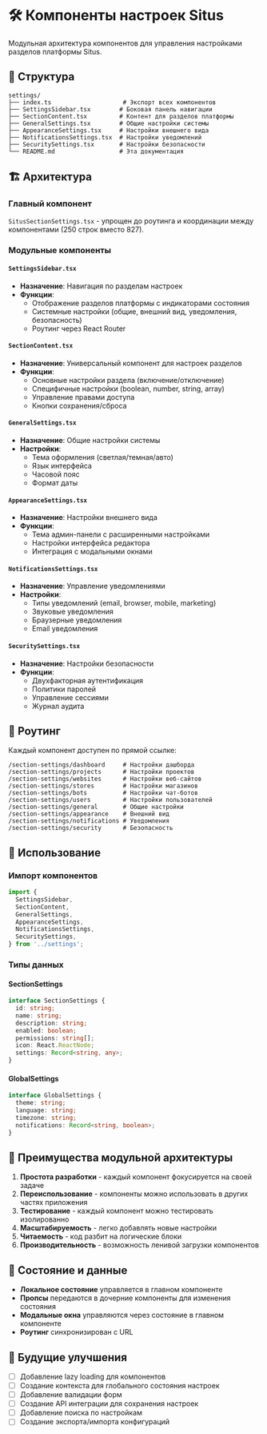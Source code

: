 # 🛠️ Компоненты настроек Situs

Модульная архитектура компонентов для управления настройками разделов платформы Situs.

## 📁 Структура

```
settings/
├── index.ts                    # Экспорт всех компонентов
├── SettingsSidebar.tsx        # Боковая панель навигации
├── SectionContent.tsx         # Контент для разделов платформы
├── GeneralSettings.tsx        # Общие настройки системы
├── AppearanceSettings.tsx     # Настройки внешнего вида
├── NotificationsSettings.tsx  # Настройки уведомлений
├── SecuritySettings.tsx       # Настройки безопасности
└── README.md                  # Эта документация
```

## 🏗️ Архитектура

### Главный компонент

`SitusSectionSettings.tsx` - упрощен до роутинга и координации между компонентами (250 строк вместо 827).

### Модульные компоненты

#### `SettingsSidebar.tsx`

- **Назначение**: Навигация по разделам настроек
- **Функции**:
  - Отображение разделов платформы с индикаторами состояния
  - Системные настройки (общие, внешний вид, уведомления, безопасность)
  - Роутинг через React Router

#### `SectionContent.tsx`

- **Назначение**: Универсальный компонент для настроек разделов
- **Функции**:
  - Основные настройки раздела (включение/отключение)
  - Специфичные настройки (boolean, number, string, array)
  - Управление правами доступа
  - Кнопки сохранения/сброса

#### `GeneralSettings.tsx`

- **Назначение**: Общие настройки системы
- **Настройки**:
  - Тема оформления (светлая/темная/авто)
  - Язык интерфейса
  - Часовой пояс
  - Формат даты

#### `AppearanceSettings.tsx`

- **Назначение**: Настройки внешнего вида
- **Функции**:
  - Тема админ-панели с расширенными настройками
  - Настройки интерфейса редактора
  - Интеграция с модальными окнами

#### `NotificationsSettings.tsx`

- **Назначение**: Управление уведомлениями
- **Настройки**:
  - Типы уведомлений (email, browser, mobile, marketing)
  - Звуковые уведомления
  - Браузерные уведомления
  - Email уведомления

#### `SecuritySettings.tsx`

- **Назначение**: Настройки безопасности
- **Функции**:
  - Двухфакторная аутентификация
  - Политики паролей
  - Управление сессиями
  - Журнал аудита

## 🔗 Роутинг

Каждый компонент доступен по прямой ссылке:

```
/section-settings/dashboard     # Настройки дашборда
/section-settings/projects      # Настройки проектов
/section-settings/websites      # Настройки веб-сайтов
/section-settings/stores        # Настройки магазинов
/section-settings/bots          # Настройки чат-ботов
/section-settings/users         # Настройки пользователей
/section-settings/general       # Общие настройки
/section-settings/appearance    # Внешний вид
/section-settings/notifications # Уведомления
/section-settings/security      # Безопасность
```

## 📝 Использование

### Импорт компонентов

```typescript
import {
  SettingsSidebar,
  SectionContent,
  GeneralSettings,
  AppearanceSettings,
  NotificationsSettings,
  SecuritySettings,
} from '../settings';
```

### Типы данных

#### SectionSettings

```typescript
interface SectionSettings {
  id: string;
  name: string;
  description: string;
  enabled: boolean;
  permissions: string[];
  icon: React.ReactNode;
  settings: Record<string, any>;
}
```

#### GlobalSettings

```typescript
interface GlobalSettings {
  theme: string;
  language: string;
  timezone: string;
  notifications: Record<string, boolean>;
}
```

## 🎯 Преимущества модульной архитектуры

1. **Простота разработки** - каждый компонент фокусируется на своей задаче
2. **Переиспользование** - компоненты можно использовать в других частях приложения
3. **Тестирование** - каждый компонент можно тестировать изолированно
4. **Масштабируемость** - легко добавлять новые настройки
5. **Читаемость** - код разбит на логические блоки
6. **Производительность** - возможность ленивой загрузки компонентов

## 🔄 Состояние и данные

- **Локальное состояние** управляется в главном компоненте
- **Пропсы** передаются в дочерние компоненты для изменения состояния
- **Модальные окна** управляются через состояние в главном компоненте
- **Роутинг** синхронизирован с URL

## 🚀 Будущие улучшения

- [ ] Добавление lazy loading для компонентов
- [ ] Создание контекста для глобального состояния настроек
- [ ] Добавление валидации форм
- [ ] Создание API интеграции для сохранения настроек
- [ ] Добавление поиска по настройкам
- [ ] Создание экспорта/импорта конфигураций
